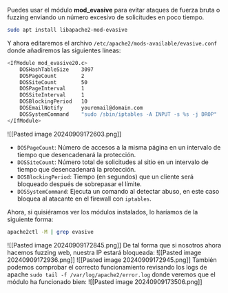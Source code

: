 Puedes usar el módulo **mod_evasive** para evitar ataques de fuerza bruta o fuzzing enviando un número excesivo de solicitudes en poco tiempo.
```bash
sudo apt install libapache2-mod-evasive
```
Y ahora editaremos el archivo `/etc/apache2/mods-available/evasive.conf` donde añadiremos las siguientes líneas:
```bash
<IfModule mod_evasive20.c>
    DOSHashTableSize    3097
    DOSPageCount        2
    DOSSiteCount        50
    DOSPageInterval     1
    DOSSiteInterval     1
    DOSBlockingPeriod   10
    DOSEmailNotify      youremail@domain.com
    DOSSystemCommand    "sudo /sbin/iptables -A INPUT -s %s -j DROP"
</IfModule>
```
![[Pasted image 20240909172603.png]]
- `DOSPageCount`: Número de accesos a la misma página en un intervalo de tiempo que desencadenará la protección.
- `DOSSiteCount`: Número total de solicitudes al sitio en un intervalo de tiempo que desencadenará la protección.
- `DOSBlockingPeriod`: Tiempo (en segundos) que un cliente será bloqueado después de sobrepasar el límite.
- `DOSSystemCommand`: Ejecuta un comando al detectar abuso, en este caso bloquea al atacante en el firewall con `iptables`.

Ahora, si quisiéramos ver los módulos instalados, lo haríamos de la siguiente forma:
```bash
apache2ctl -M | grep evasive
```
![[Pasted image 20240909172845.png]]
De tal forma que si nosotros ahora hacemos fuzzing web, nuestra IP estará bloqueada:
![[Pasted image 20240909172936.png]]
![[Pasted image 20240909172945.png]]
También podemos comprobar el correcto funcionamiento revisando los logs de apache `sudo tail -f /var/log/apache2/error.log` donde veremos que el módulo ha funcionado bien:
![[Pasted image 20240909173506.png]]
